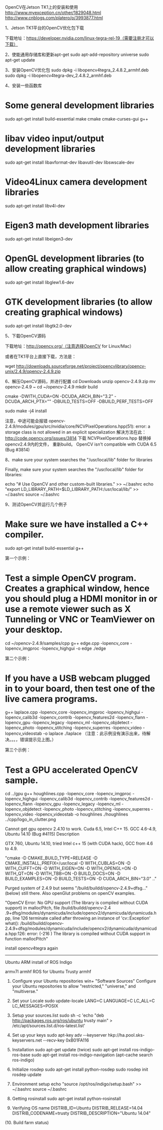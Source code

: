 OpenCV在Jetson TK1上的安装和使用
http://www.myexception.cn/other/1829048.html
http://www.cnblogs.com/platero/p/3993877.html

1、Jetson TK1平台的OpenCV优化包下载

下载地址：https://developer.nvidia.com/linux-tegra-rel-19（需要注册才可以下载）


2、使能通用存储库和更新apt-get
sudo apt-add-repository universe
sudo apt-get update


3、安装OpenCV优化包
sudo dpkg -i libopencv4tegra_2.4.8.2_armhf.deb
sudo dpkg -i libopencv4tegra-dev_2.4.8.2_armhf.deb


4、安装一些函数库
# Some general development libraries
sudo apt-get install build-essential make cmake cmake-curses-gui g++
# libav video input/output development libraries
sudo apt-get install libavformat-dev libavutil-dev libswscale-dev
# Video4Linux camera development libraries
sudo apt-get install libv4l-dev
# Eigen3 math development libraries
sudo apt-get install libeigen3-dev
# OpenGL development libraries (to allow creating graphical windows)
sudo apt-get install libglew1.6-dev
# GTK development libraries (to allow creating graphical windows)
sudo apt-get install libgtk2.0-dev


5、下载OpenCV源码

下载地址：http://opencv.org/（注意选择OpenCV for Linux/Mac）

或者在TK1平台上直接下载，方法是：

wget http://downloads.sourceforge.net/project/opencvlibrary/opencv-unix/2.4.9/opencv-2.4.9.zip


6、解压OpenCV源码，并进行配置
cd Downloads
unzip opencv-2.4.9.zip
mv opencv-2.4.9 ~
cd ~/opencv-2.4.9
mkdir build

cmake -DWITH_CUDA=ON -DCUDA_ARCH_BIN="3.2" -DCUDA_ARCH_PTX="" -DBUILD_TESTS=OFF -DBUILD_PERF_TESTS=OFF

sudo make -j4 install

注意，中途可能会报错
opencv-2.4.9/modules/gpu/src/nvidia/core/NCVPixelOperations.hpp(51): error: a storage class is not allowed in an explicit specialization
解决方法在此：http://code.opencv.org/issues/3814  下载 NCVPixelOperations.hpp 替换掉opencv2.4.9内的文件， 重新build。
OpenCV isn't compatible with CUDA 6.5 (Bug #3814) 


8、make sure your system searches the "/usr/local/lib" folder for libraries

Finally, make sure your system searches the "/usr/local/lib" folder for libraries:

echo "# Use OpenCV and other custom-built libraries." >> ~/.bashrc
echo "export LD_LIBRARY_PATH=$LD_LIBRARY_PATH:/usr/local/lib/" >> ~/.bashrc
source ~/.bashrc


9、测试OpenCV并运行几个例子

# Make sure we have installed a C++ compiler.
sudo apt-get install build-essential g++

第一个示例：
# Test a simple OpenCV program. Creates a graphical window, hence you should plug a HDMI monitor in or use a remote viewer such as X Tunneling or VNC or TeamViewer on your desktop.
cd ~/opencv-2.4.9/samples/cpp
g++ edge.cpp -lopencv_core -lopencv_imgproc -lopencv_highgui -o edge
./edge

第二个示例：
# If you have a USB webcam plugged in to your board, then test one of the live camera programs.
g++ laplace.cpp -lopencv_core -lopencv_imgproc -lopencv_highgui -lopencv_calib3d -lopencv_contrib -lopencv_features2d -lopencv_flann -lopencv_gpu -lopencv_legacy -lopencv_ml -lopencv_objdetect -lopencv_photo -lopencv_stitching -lopencv_superres -lopencv_video -lopencv_videostab -o laplace
./laplace
（注意：此示例没有演示出来，待解决。。。，错误提示见上图。）

第三个示例：
# Test a GPU accelerated OpenCV sample.
cd ../gpu
g++ houghlines.cpp -lopencv_core -lopencv_imgproc -lopencv_highgui -lopencv_calib3d -lopencv_contrib -lopencv_features2d -lopencv_flann -lopencv_gpu -lopencv_legacy -lopencv_ml -lopencv_objdetect -lopencv_photo -lopencv_stitching -lopencv_superres -lopencv_video -lopencv_videostab -o houghlines
./houghlines ../cpp/logo_in_clutter.png




Cannot get gpu opencv 2.4.10 to work. Cuda 6.5, Intel C++ 15. GCC 4.6-4.9, Ubuntu 14.10 (Bug #4115)
Description

GTX 760, Ubuntu 14.10, tried Intel c++ 15 (with CUDA hack), GCC from 4.6 to 4.9.

"cmake -D CMAKE_BUILD_TYPE=RELEASE -D CMAKE_INSTALL_PREFIX=/usr/local -D WITH_CUBLAS=ON -D WITH_CUFFT=ON -D WITH_EIGEN=ON -D WITH_OPENGL=ON -D WITH_QT=ON -D WITH_TBB=ON -D BUILD_DOCS=ON -D BUILD_EXAMPLES=ON -D BUILD_TESTS=ON -D CUDA_ARCH_BIN="3.0" .."

Purged system of 2.4.9 but seems "/build/buildd/opencv-2.4.9+dfsg..." (below) still there. Also openGlut problems on openCV examples.

"OpenCV Error: No GPU support (The library is compiled without CUDA support) in mallocPitch, file /build/buildd/opencv-2.4
.9+dfsg/modules/dynamicuda/include/opencv2/dynamicuda/dynamicuda.hpp, line 126
terminate called after throwing an instance of 'cv::Exception'
what(): /build/buildd/opencv-2.4.9+dfsg/modules/dynamicuda/include/opencv2/dynamicuda/dynamicuda.hpp:126: error: (-216
) The library is compiled without CUDA support in function mallocPitch"

install opencv4tegra again

********************************************************************
Ubuntu ARM install of ROS Indigo

armv7l armhf
ROS for Ubuntu Trusty armhf

1. Configure your Ubuntu repositories
win+ "Software Sources"
Configure your Ubuntu repositories to allow "restricted," "universe," and "multiverse."

2. Set your Locale
sudo update-locale LANG=C LANGUAGE=C LC_ALL=C LC_MESSAGES=POSIX

3. Setup your sources.list
sudo sh -c 'echo "deb http://packages.ros.org/ros/ubuntu trusty main" > /etc/apt/sources.list.d/ros-latest.list'

4. Set up your keys
sudo apt-key adv --keyserver hkp://ha.pool.sks-keyservers.net --recv-key 0xB01FA116

5. Installation
sudo apt-get update (twice)
sudo apt-get install ros-indigo-ros-base
sudo apt-get install ros-indigo-navigation
(apt-cache search ros-indigo)

6. Initialize rosdep
sudo apt-get install python-rosdep
sudo rosdep init
rosdep update

7. Environment setup
echo "source /opt/ros/indigo/setup.bash" >> ~/.bashrc
source ~/.bashrc

8. Getting rosinstall
sudo apt-get install python-rosinstall

9. Verifying OS name
DISTRIB_ID=Ubuntu
DISTRIB_RELEASE=14.04
DISTRIB_CODENAME=trusty
DISTRIB_DESCRIPTION="Ubuntu 14.04"

(10. Build farm status)




































